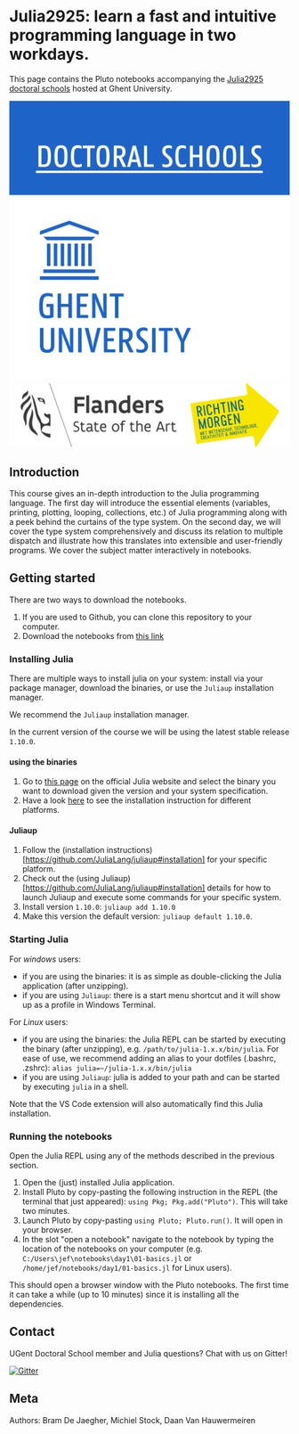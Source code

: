 # Julia2925: learn a fast and intuitive programming language in two workdays. 
This page contains the Pluto notebooks accompanying the [Julia2925 doctoral schools](https://event.ugent.be/registration/event/122f756b-8a04-4713-9d6e-d8fc56eea628) hosted at Ghent University.

![Logo Doctoral schools](/img/doctoralschoolsprofiel_hq_rgb_web.png)
![Logo Flanders](/img/logo_flanders+richtingmorgen.png)

## Introduction
This course gives an in-depth introduction to the Julia programming language. The first day will introduce the essential elements (variables, printing, plotting, looping, collections, etc.) of Julia programming along with a peek behind the curtains of the type system. On the second day, we will cover the type system comprehensively and discuss its relation to multiple dispatch and illustrate how this translates into extensible and user-friendly programs. We cover the subject matter interactively in notebooks. 

## Getting started
There are two ways to download the notebooks.
1. If you are used to Github, you can clone this repository to your computer.
2. Download the notebooks from [this link](https://beramos.github.io/DS-Julia2925/#course-content)

### Installing Julia

There are multiple ways to install julia on your system: install via your package manager, download the binaries, or use the `Juliaup` installation manager.

We recommend the `Juliaup` installation manager.

In the current version of the course we will be using the latest stable release `1.10.0`.

#### using the binaries

1. Go to [this page](https://julialang.org/downloads/#official_binaries_for_manual_download) on the official Julia website and select the binary you want to download given the version and your system specification. 
2. Have a look [here](https://julialang.org/downloads/platform/) to see the installation instruction for different platforms.

#### Juliaup

1. Follow the (installation instructions)[https://github.com/JuliaLang/juliaup#installation] for your specific platform.
2. Check out the (using Juliaup)[https://github.com/JuliaLang/juliaup#installation] details for how to launch Juliaup and execute some commands for your specific system.
3. Install version `1.10.0`: `juliaup add 1.10.0`
4. Make this version the default version: `juliaup default 1.10.0`.

### Starting Julia
For *windows* users:
- if you are using the binaries: it is as simple as double-clicking the Julia application (after unzipping). 
- if you are using `Juliaup`: there is a start menu shortcut and it will show up as a profile in Windows Terminal. 

For *Linux* users:
- if you are using the binaries: the Julia REPL can be started by executing the binary (after unzipping), e.g. ```/path/to/julia-1.x.x/bin/julia```. For ease of use, we recommend adding an alias to your dotfiles (.bashrc, .zshrc): ```alias julia=~/julia-1.x.x/bin/julia```
- if you are using `Juliaup`: julia is added to your path and can be started by executing `julia` in a shell.

Note that the VS Code extension will also automatically find this Julia installation.

### Running the notebooks
Open the Julia REPL using any of the methods described in the previous section.

1. Open the (just) installed Julia application.
2. Install Pluto by copy-pasting the following instruction in the REPL (the terminal that just appeared): `using Pkg; Pkg.add("Pluto")`. This will take two minutes.
3. Launch Pluto by copy-pasting `using Pluto; Pluto.run()`. It will open in your browser.
4. In the slot "open a notebook" navigate to the notebook by typing the location of the notebooks on your computer (e.g. `C:/Users\jef\notebooks\day1\01-basics.jl` or `/home/jef/notebooks/day1/01-basics.jl` for Linux users). 

This should open a browser window with the Pluto notebooks. The first time it can take a while (up to 10 minutes) since it is installing all the dependencies.

## Contact
UGent Doctoral School member and Julia questions? Chat with us on Gitter!

[![Gitter](https://badges.gitter.im/DS-Julia2925/community.svg)](https://gitter.im/DS-Julia2925/community?utm_source=badge&utm_medium=badge&utm_campaign=pr-badge)

## Meta
Authors: Bram De Jaegher, Michiel Stock, Daan Van Hauwermeiren
